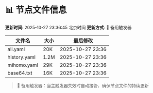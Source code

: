 # 📊 节点文件信息

**更新时间**: 2025-10-27 23:36:45 北京时间
**更新方式**: 🔄 备用触发器

| 文件名 | 大小 | 最后修改 |
|--------|------|----------|
| all.yaml | 20K | 2025-10-27 23:36 |
| history.yaml | 1.2M | 2025-10-27 23:36 |
| mihomo.yaml | 29K | 2025-10-27 23:36 |
| base64.txt | 16K | 2025-10-27 23:36 |

> 🔄 备用触发器：当主触发器失效时自动接管，确保节点文件的持续更新
